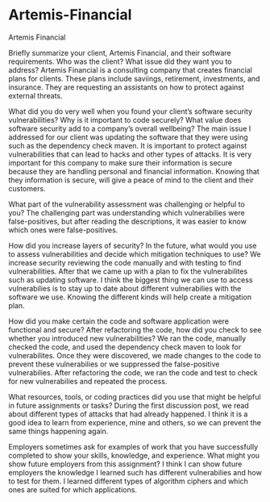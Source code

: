 # Artemis-Financial
Artemis Financial

Briefly summarize your client, Artemis Financial, and their software requirements. Who was the client? What issue did they want you to address?
  Artemis Financial is a consulting company that creates financial plans for clients. These plans include saviings, retirement, investments, and insurance. They are requesting an assistants on how to protect against external threats.

What did you do very well when you found your client’s software security vulnerabilities? Why is it important to code securely? What value does software security add to a company’s overall wellbeing?
  The main issue I addressed for our client was updating the software that they were using such as the dependency check maven. It is important to protect against vulnerabilities that can lead to hacks and other types of attacks. It is very important for this company to make sure their information is secure because they are handling personal and financial information. Knowing that they information is secure, will give a peace of mind to the client and their customers.

What part of the vulnerability assessment was challenging or helpful to you?
The challenging part was understanding which vulnerabilies were false-positives, but after reading the descriptions, it was easier to know which ones were false-positives.

How did you increase layers of security? In the future, what would you use to assess vulnerabilities and decide which mitigation techniques to use?
  We increase security reviewing the code manually and with testing to find vulnerabilities. After that we came up with a plan to fix the vulnerabilites such as updating software. I think the biggest thing we can use to access vulnerabilies is to stay up to date about different vulnerabilies with the software we use. Knowing the different kinds will help create a mitigation plan.

How did you make certain the code and software application were functional and secure? After refactoring the code, how did you check to see whether you introduced new vulnerabilities?
We ran the code, manually checked the code, and used the dependency check maven to look for vulnerabilites. Once they were discovered, we made changes to the code to prevent these vulnerabilies or we suppressed the false-positive vulnerabilies. After refactoring the code, we ran the code and test to check for new vulnerabilies and repeated the process.

What resources, tools, or coding practices did you use that might be helpful in future assignments or tasks?
  During the first discussion post, we read about different types of attacks that had already happened. I think it is a good idea to learn from experience, mine and others, so we can prevent the same things happening again.

Employers sometimes ask for examples of work that you have successfully completed to show your skills, knowledge, and experience. What might you show future employers from this assignment?
  I think I can show future employers the knowledge I learned such has different vulnerabilies and how to test for them. I learned different types of algorithm ciphers and which ones are suited for which applications.
